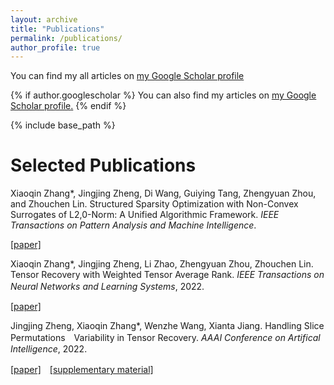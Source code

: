 ```yaml
---
layout: archive
title: "Publications"
permalink: /publications/
author_profile: true
---
```


You can find my all articles on [my Google Scholar profile](https://scholar.google.com/citations?user=vgPWqLkAAAAJ&hl=en&oi=ao)


{% if author.googlescholar %}
  You can also find my articles on <u><a href="{{author.googlescholar}}">my Google Scholar profile</a>.</u>
{% endif %}

{% include base_path %}

 
Selected Publications
======

Xiaoqin Zhang*, Jingjing Zheng, Di Wang, Guiying Tang, Zhengyuan Zhou, and Zhouchen Lin. Structured Sparsity Optimization with Non-Convex Surrogates of L2,0-Norm: A Unified Algorithmic Framework. *IEEE Transactions on Pattern Analysis and Machine Intelligence*. 

[[paper]](https://ieeexplore.ieee.org/document/9916142)
 
Xiaoqin Zhang*, Jingjing Zheng, Li Zhao, Zhengyuan Zhou, Zhouchen Lin. Tensor Recovery with Weighted Tensor Average Rank. *IEEE Transactions on Neural Networks and Learning Systems*, 2022. 　

[[paper]](https://ieeexplore.ieee.org/document/9804376)

Jingjing Zheng, Xiaoqin Zhang*, Wenzhe Wang, Xianta Jiang. Handling Slice Permutations　Variability in Tensor Recovery. *AAAI Conference on Artifical Intelligence*, 2022.

[[paper]](https://ojs.aaai.org/index.php/AAAI/article/view/20261)　[[supplementary material]](https://github.com/jzheng20/jzheng20.github.io/tree/master/files/aaai22_supplementary_material.pdf)


